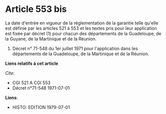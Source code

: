 # Article 553 bis

La date d'entrée en vigueur de la réglementation de la garantie telle qu'elle est définie par les articles 521 à 553 et les
textes pris pour leur application est fixée par décret (1) pour chacun des départements de la Guadeloupe, de la Guyane, de la
Martinique et de la Réunion.

1)  Décret n° 71-548 du 1er juillet 1971 pour l'application dans les départements de la Guadeloupe, de la Martinique et de la
Réunion.

**Liens relatifs à cet article**

_Cite_:

  - CGI 521 A CGI 553
  - Décret n°71-548 1971-07-01

**Liens**:

  - HISTO: EDITION 1979-07-01
